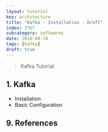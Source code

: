 ```yaml
---
layout: tutorial
key: architecture
title: "Kafka - Installation - Draft"
index: 3767
subcategory: softwares
date: 2018-08-10
tags: [Kafka]
draft: true
---
```


> Kafka Tutorial

## 1. Kafka
* Installation
* Basic Configuration


## 9. References
